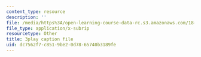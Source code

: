```yaml
---
content_type: resource
description: ''
file: /media/https%3A/open-learning-course-data-rc.s3.amazonaws.com/18-03sc-differential-equations-fall-2011/dc7562f7c8519be20d7865740b3189fe_hEtWqTPPXuc.srt
file_type: application/x-subrip
resourcetype: Other
title: 3play caption file
uid: dc7562f7-c851-9be2-0d78-65740b3189fe
---
```

